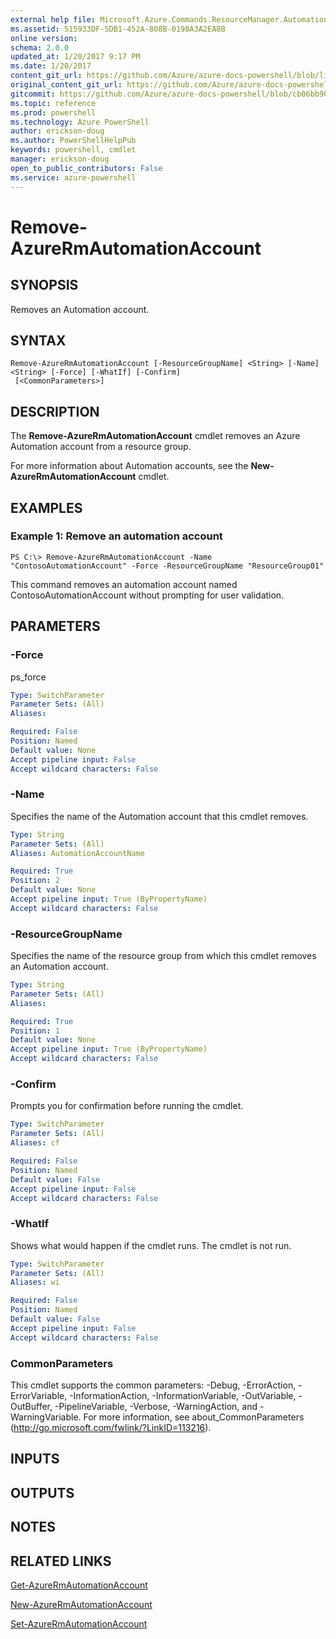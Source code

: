 ```yaml
---
external help file: Microsoft.Azure.Commands.ResourceManager.Automation.dll-Help.xml
ms.assetid: 515933DF-5DB1-452A-808B-0198A3A2EA8B
online version: 
schema: 2.0.0
updated_at: 1/20/2017 9:17 PM
ms.date: 1/20/2017
content_git_url: https://github.com/Azure/azure-docs-powershell/blob/live/azureps-cmdlets-docs/ResourceManager/AzureRM.Automation/v2.5.0/Remove-AzureRmAutomationAccount.md
original_content_git_url: https://github.com/Azure/azure-docs-powershell/blob/live/azureps-cmdlets-docs/ResourceManager/AzureRM.Automation/v2.5.0/Remove-AzureRmAutomationAccount.md
gitcommit: https://github.com/Azure/azure-docs-powershell/blob/cb06bb906911a2a2e1f57adbafe0c0c97a0b205b/azureps-cmdlets-docs/ResourceManager/AzureRM.Automation/v2.5.0/Remove-AzureRmAutomationAccount.md
ms.topic: reference
ms.prod: powershell
ms.technology: Azure PowerShell
author: erickson-doug
ms.author: PowerShellHelpPub
keywords: powershell, cmdlet
manager: erickson-doug
open_to_public_contributors: False
ms.service: azure-powershell
---
```


# Remove-AzureRmAutomationAccount

## SYNOPSIS
Removes an Automation account.

## SYNTAX

```
Remove-AzureRmAutomationAccount [-ResourceGroupName] <String> [-Name] <String> [-Force] [-WhatIf] [-Confirm]
 [<CommonParameters>]
```

## DESCRIPTION
The **Remove-AzureRmAutomationAccount** cmdlet removes an Azure Automation account from a resource group.

For more information about Automation accounts, see the **New-AzureRmAutomationAccount** cmdlet.

## EXAMPLES

### Example 1: Remove an automation account
```
PS C:\> Remove-AzureRmAutomationAccount -Name "ContosoAutomationAccount" -Force -ResourceGroupName "ResourceGroup01"
```

This command removes an automation account named ContosoAutomationAccount without prompting for user validation.

## PARAMETERS

### -Force
ps_force

```yaml
Type: SwitchParameter
Parameter Sets: (All)
Aliases: 

Required: False
Position: Named
Default value: None
Accept pipeline input: False
Accept wildcard characters: False
```

### -Name
Specifies the name of the Automation account that this cmdlet removes.

```yaml
Type: String
Parameter Sets: (All)
Aliases: AutomationAccountName

Required: True
Position: 2
Default value: None
Accept pipeline input: True (ByPropertyName)
Accept wildcard characters: False
```

### -ResourceGroupName
Specifies the name of the resource group from which this cmdlet removes an Automation account.

```yaml
Type: String
Parameter Sets: (All)
Aliases: 

Required: True
Position: 1
Default value: None
Accept pipeline input: True (ByPropertyName)
Accept wildcard characters: False
```

### -Confirm
Prompts you for confirmation before running the cmdlet.

```yaml
Type: SwitchParameter
Parameter Sets: (All)
Aliases: cf

Required: False
Position: Named
Default value: False
Accept pipeline input: False
Accept wildcard characters: False
```

### -WhatIf
Shows what would happen if the cmdlet runs.
The cmdlet is not run.

```yaml
Type: SwitchParameter
Parameter Sets: (All)
Aliases: wi

Required: False
Position: Named
Default value: False
Accept pipeline input: False
Accept wildcard characters: False
```

### CommonParameters
This cmdlet supports the common parameters: -Debug, -ErrorAction, -ErrorVariable, -InformationAction, -InformationVariable, -OutVariable, -OutBuffer, -PipelineVariable, -Verbose, -WarningAction, and -WarningVariable. For more information, see about_CommonParameters (http://go.microsoft.com/fwlink/?LinkID=113216).

## INPUTS

## OUTPUTS

## NOTES

## RELATED LINKS

[Get-AzureRmAutomationAccount](xref:ResourceManager/AzureRM.Automation/v2.5.0/Get-AzureRmAutomationAccount.md)

[New-AzureRmAutomationAccount](xref:ResourceManager/AzureRM.Automation/v2.5.0/New-AzureRmAutomationAccount.md)

[Set-AzureRmAutomationAccount](xref:ResourceManager/AzureRM.Automation/v2.5.0/Set-AzureRmAutomationAccount.md)
